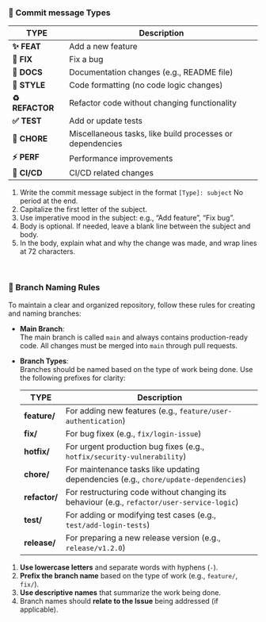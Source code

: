 ### 📌 Commit message Types

| TYPE        | Description                                                 |
|-------------|-------------------------------------------------------------|
| **✨ FEAT**      | Add a new feature                                           |
| **🐛 FIX**      | Fix a bug                                                   |
| **📝 DOCS**     | Documentation changes (e.g., README file)                   |
| **🎀 STYLE**    | Code formatting (no code logic changes)                     |
| **♻️ REFACTOR** | Refactor code without changing functionality                |
| **✅ TEST**      | Add or update tests                                         |
| **🔧 CHORE**    | Miscellaneous tasks, like build processes or dependencies   |
| **⚡️ PERF**     | Performance improvements                                    |
| **🚀 CI/CD**    | CI/CD related changes                                       |
1.	Write the commit message subject in the format `[Type]: subject` No period at the end. 
2.	Capitalize the first letter of the subject.
3.	Use imperative mood in the subject: e.g., “Add feature”, “Fix bug”.
4.	Body is optional. If needed, leave a blank line between the subject and body.
5.	In the body, explain what and why the change was made, and wrap lines at 72 characters.


<br/>

### 📌 Branch Naming Rules
To maintain a clear and organized repository, follow these rules for creating and naming branches:

- **Main Branch**:  
  The main branch is called `main` and always contains production-ready code. All changes must be merged into `main` through pull requests.

- **Branch Types**:  
  Branches should be named based on the type of work being done. Use the following prefixes for clarity:

  | TYPE         | Description                                                                                 |
  |---------------------------------------------------------------------------------------------|-------------|
  | **feature/** | For adding new features  (e.g., `feature/user-authentication`)                              |
  | **fix/**     | For bug fixex (e.g., `fix/login-issue`)                                                     |
  | **hotfix/**  | For urgent production bug fixes  (e.g., `hotfix/security-vulnerability`)                    |
  | **chore/**   | For maintenance tasks like updating dependencies (e.g., `chore/update-dependencies`)        |
  | **refactor/** | For restructuring code without changing its behaviour (e.g., `refactor/user-service-logic`) |
  | **test/**      | For adding or modifying test cases (e.g., `test/add-login-tests`)                           |
  | **release/**    | For preparing a new release version (e.g., `release/v1.2.0`)                                |

1. **Use lowercase letters** and separate words with hyphens (`-`).
2. **Prefix the branch name** based on the type of work (e.g., `feature/`, `fix/`).
3. **Use descriptive names** that summarize the work being done.
4. Branch names should **relate to the Issue** being addressed (if applicable).